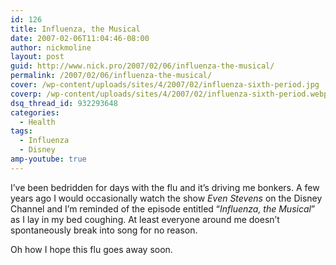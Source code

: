 ```yaml
---
id: 126
title: Influenza, the Musical
date: 2007-02-06T11:04:46-08:00
author: nickmoline
layout: post
guid: http://www.nick.pro/2007/02/06/influenza-the-musical/
permalink: /2007/02/06/influenza-the-musical/
cover: /wp-content/uploads/sites/4/2007/02/influenza-sixth-period.jpg
coverp: /wp-content/uploads/sites/4/2007/02/influenza-sixth-period.webp
dsq_thread_id: 932293648
categories:
  - Health
tags:
  - Influenza
  - Disney
amp-youtube: true
---
```

I&#8217;ve been bedridden for days with the flu and it&#8217;s driving me bonkers. A few years ago I would occasionally watch the show _Even Stevens_ on the Disney Channel and I&#8217;m reminded of the episode entitled &#8220;_Influenza, the Musical_&#8221; as I lay in my bed coughing. At least everyone around me doesn&#8217;t spontaneously break into song for no reason.

Oh how I hope this flu goes away soon.

<!--more-->

<amp-youtube data-videoid="sQtNi8etWbg" layout="responsive" width="480" height="360"></amp-youtube>

<amp-youtube data-videoid="9wZ_RXnsiUY" layout="responsive" width="480" height="360"></amp-youtube>